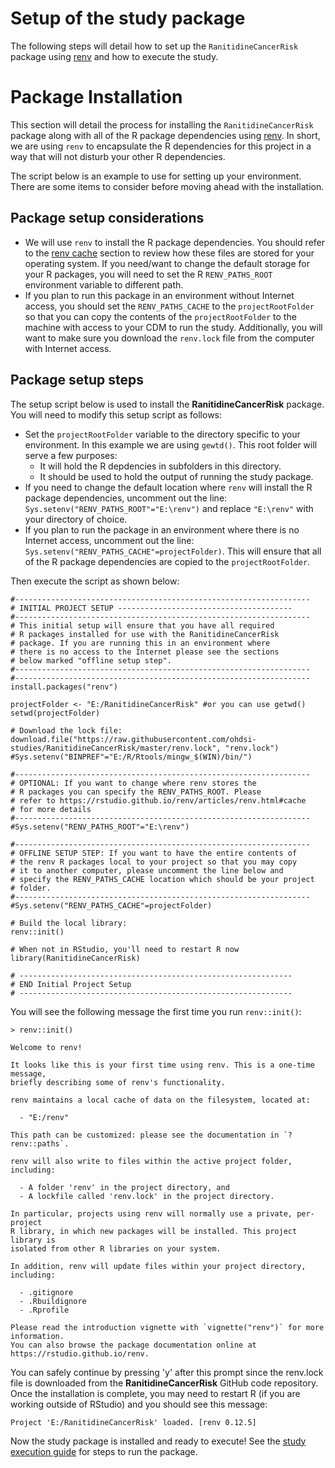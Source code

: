 Setup of the study package
===========================================================================================

The following steps will detail how to set up the `RanitidineCancerRisk` package using [renv](https://rstudio.github.io/renv/articles/renv.html) and how to execute the study.

# Package Installation

This section will detail the process for installing the `RanitidineCancerRisk` package along with all of the R package dependencies using [renv](https://rstudio.github.io/renv/articles/renv.html). In short, we are using `renv` to encapsulate the R dependencies for this project in a way that will not disturb your other R dependencies.

The script below is an example to use for setting up your environment. There are some items to consider before moving ahead with the installation.

## Package setup considerations

- We will use `renv` to install the R package dependencies. You should refer to the [renv cache](https://rstudio.github.io/renv/articles/renv.html#cache) section to review how these files are stored for your operating system. If you need/want to change the default storage for your R packages, you will need to set the R `RENV_PATHS_ROOT` environment variable to different path.
- If you plan to run this package in an environment without Internet access, you should set the `RENV_PATHS_CACHE` to the `projectRootFolder` so that you can copy the contents of the `projectRootFolder` to the machine with access to your CDM to run the study. Additionally, you will want to make sure you download the `renv.lock` file from the computer with Internet access.

## Package setup steps

The setup script below is used to install the **RanitidineCancerRisk** package. You will need to modify this setup script as follows:

- Set the `projectRootFolder` variable to the directory specific to your environment. In this example we are using `gewtd()`. This root folder will serve a few purposes:
    - It will hold the R depdencies in subfolders in this directory.
    - It should be used to hold the output of running the study package.
- If you need to change the default location where `renv` will install the R package dependencies, uncomment out the line: `Sys.setenv("RENV_PATHS_ROOT"="E:\renv")` and replace `"E:\renv"` with your directory of choice.
- If you plan to run the package in an environment where there is no Internet access, uncomment out the line: `Sys.setenv("RENV_PATHS_CACHE"=projectFolder)`. This will ensure that all of the R package dependencies are copied to the `projectRootFolder`.

Then execute the script as shown below:

````
#------------------------------------------------------------------
# INITIAL PROJECT SETUP ---------------------------------------
#------------------------------------------------------------------
# This initial setup will ensure that you have all required
# R packages installed for use with the RanitidineCancerRisk
# package. If you are running this in an environment where
# there is no access to the Internet please see the sections
# below marked "offline setup step".
#------------------------------------------------------------------
#------------------------------------------------------------------
install.packages("renv")

projectFolder <- "E:/RanitidineCancerRisk" #or you can use getwd()
setwd(projectFolder)

# Download the lock file:
download.file("https://raw.githubusercontent.com/ohdsi-studies/RanitidineCancerRisk/master/renv.lock", "renv.lock")
#Sys.setenv("BINPREF"="E:/R/Rtools/mingw_$(WIN)/bin/")

#------------------------------------------------------------------
# OPTIONAL: If you want to change where renv stores the
# R packages you can specify the RENV_PATHS_ROOT. Please
# refer to https://rstudio.github.io/renv/articles/renv.html#cache
# for more details
#------------------------------------------------------------------
#Sys.setenv("RENV_PATHS_ROOT"="E:\renv")

#------------------------------------------------------------------
# OFFLINE SETUP STEP: If you want to have the entire contents of
# the renv R packages local to your project so that you may copy
# it to another computer, please uncomment the line below and
# specify the RENV_PATHS_CACHE location which should be your project
# folder.
#------------------------------------------------------------------
#Sys.setenv("RENV_PATHS_CACHE"=projectFolder)

# Build the local library:
renv::init()

# When not in RStudio, you'll need to restart R now
library(RanitidineCancerRisk)

# -------------------------------------------------------------
# END Initial Project Setup
# -------------------------------------------------------------
````

You will see the following message the first time you run `renv::init()`:

````
> renv::init()

Welcome to renv!

It looks like this is your first time using renv. This is a one-time message,
briefly describing some of renv's functionality.

renv maintains a local cache of data on the filesystem, located at:

  - "E:/renv"

This path can be customized: please see the documentation in `?renv::paths`.

renv will also write to files within the active project folder, including:

  - A folder 'renv' in the project directory, and
  - A lockfile called 'renv.lock' in the project directory.

In particular, projects using renv will normally use a private, per-project
R library, in which new packages will be installed. This project library is
isolated from other R libraries on your system.

In addition, renv will update files within your project directory, including:

  - .gitignore
  - .Rbuildignore
  - .Rprofile

Please read the introduction vignette with `vignette("renv")` for more information.
You can also browse the package documentation online at https://rstudio.github.io/renv.
````

You can safely continue by pressing 'y' after this prompt since the renv.lock file is downloaded from the **RanitidineCancerRisk** GitHub code repository. Once the installation is complete, you may need to restart R (if you are working outside of RStudio) and you should see this message:

````
Project 'E:/RanitidineCancerRisk' loaded. [renv 0.12.5]
````

Now the study package is installed and ready to execute! See the [study execution guide](StudyExecution.md) for steps to run the package.
